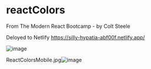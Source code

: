 # reactColors
From The Modern React Bootcamp - by Colt Steele

Deloyed to Netlify
https://silly-hypatia-abf00f.netlify.app/


![image](https://user-images.githubusercontent.com/66824231/110246445-89799780-7f5f-11eb-853f-4d3d8a4d226c.png)


ReactColorsMobile.jpg![image](https://user-images.githubusercontent.com/66824231/110246452-8d0d1e80-7f5f-11eb-8887-734140bd24c6.png)
